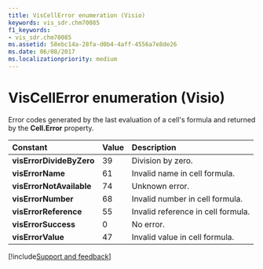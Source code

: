 ```yaml
---
title: VisCellError enumeration (Visio)
keywords: vis_sdr.chm70085
f1_keywords:
- vis_sdr.chm70085
ms.assetid: 58ebc14a-28fa-d0b4-4aff-4556a7e8de26
ms.date: 06/08/2017
ms.localizationpriority: medium
---
```



# VisCellError enumeration (Visio)

Error codes generated by the last evaluation of a cell's formula and returned by the **Cell.Error** property.



|Constant|Value|Description|
|:-----|:-----|:-----|
| **visErrorDivideByZero**|39|Division by zero.|
| **visErrorName**|61|Invalid name in cell formula.|
| **visErrorNotAvailable**|74|Unknown error.|
| **visErrorNumber**|68|Invalid number in cell formula.|
| **visErrorReference**|55|Invalid reference in cell formula.|
| **visErrorSuccess**|0|No error.|
| **visErrorValue**|47|Invalid value in cell formula.|

[!include[Support and feedback](~/includes/feedback-boilerplate.md)]